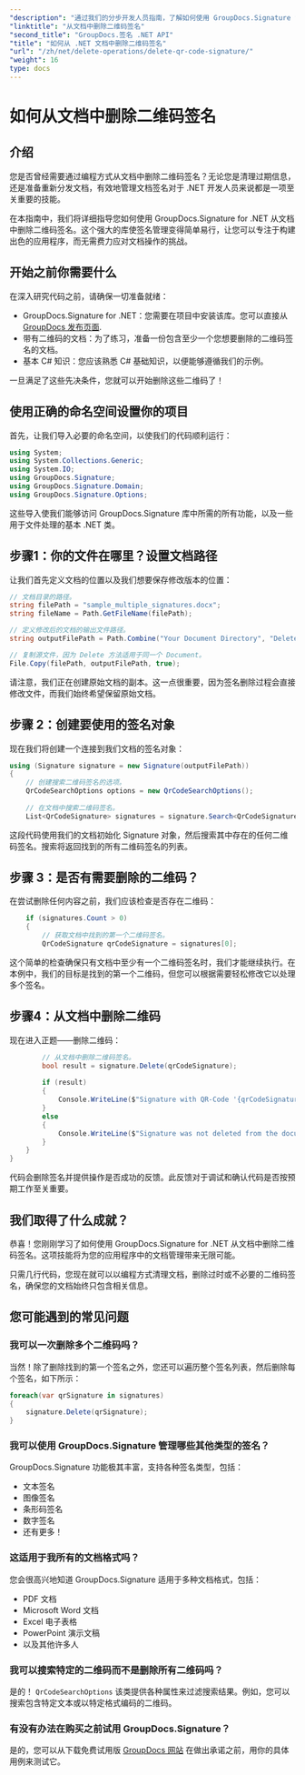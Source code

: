 ```yaml
---
"description": "通过我们的分步开发人员指南，了解如何使用 GroupDocs.Signature for .NET 轻松地从文档中删除二维码签名。"
"linktitle": "从文档中删除二维码签名"
"second_title": "GroupDocs.签名 .NET API"
"title": "如何从 .NET 文档中删除二维码签名"
"url": "/zh/net/delete-operations/delete-qr-code-signature/"
"weight": 16
type: docs
---
```

# 如何从文档中删除二维码签名

## 介绍

您是否曾经需要通过编程方式从文档中删除二维码签名？无论您是清理过期信息，还是准备重新分发文档，有效地管理文档签名对于 .NET 开发人员来说都是一项至关重要的技能。

在本指南中，我们将详细指导您如何使用 GroupDocs.Signature for .NET 从文档中删除二维码签名。这个强大的库使签名管理变得简单易行，让您可以专注于构建出色的应用程序，而无需费力应对文档操作的挑战。

## 开始之前你需要什么

在深入研究代码之前，请确保一切准备就绪：

- GroupDocs.Signature for .NET：您需要在项目中安装该库。您可以直接从 [GroupDocs 发布页面](https://releases。groupdocs.com/signature/net/).
- 带有二维码的文档：为了练习，准备一份包含至少一个您想要删除的二维码签名的文档。
- 基本 C# 知识：您应该熟悉 C# 基础知识，以便能够遵循我们的示例。

一旦满足了这些先决条件，您就可以开始删除这些二维码了！

## 使用正确的命名空间设置你的项目

首先，让我们导入必要的命名空间，以使我们的代码顺利运行：

```csharp
using System;
using System.Collections.Generic;
using System.IO;
using GroupDocs.Signature;
using GroupDocs.Signature.Domain;
using GroupDocs.Signature.Options;
```

这些导入使我们能够访问 GroupDocs.Signature 库中所需的所有功能，以及一些用于文件处理的基本 .NET 类。

## 步骤1：你的文件在哪里？设置文档路径

让我们首先定义文档的位置以及我们想要保存修改版本的位置：

```csharp
// 文档目录的路径。
string filePath = "sample_multiple_signatures.docx";
string fileName = Path.GetFileName(filePath);

// 定义修改后的文档的输出文件路径。
string outputFilePath = Path.Combine("Your Document Directory", "DeleteQRCode", fileName);

// 复制源文件，因为 Delete 方法适用于同一个 Document。
File.Copy(filePath, outputFilePath, true);
```

请注意，我们正在创建原始文档的副本。这一点很重要，因为签名删除过程会直接修改文件，而我们始终希望保留原始文档。

## 步骤 2：创建要使用的签名对象

现在我们将创建一个连接到我们文档的签名对象：

```csharp
using (Signature signature = new Signature(outputFilePath))
{
    // 创建搜索二维码签名的选项。
    QrCodeSearchOptions options = new QrCodeSearchOptions();
    
    // 在文档中搜索二维码签名。
    List<QrCodeSignature> signatures = signature.Search<QrCodeSignature>(options);
```

这段代码使用我们的文档初始化 Signature 对象，然后搜索其中存在的任何二维码签名。搜索将返回找到的所有二维码签名的列表。

## 步骤 3：是否有需要删除的二维码？

在尝试删除任何内容之前，我们应该检查是否存在二维码：

```csharp
    if (signatures.Count > 0)
    {
        // 获取文档中找到的第一个二维码签名。
        QrCodeSignature qrCodeSignature = signatures[0];
```

这个简单的检查确保只有文档中至少有一个二维码签名时，我们才能继续执行。在本例中，我们的目标是找到的第一个二维码，但您可以根据需要轻松修改它以处理多个签名。

## 步骤4：从文档中删除二维码

现在进入正题——删除二维码：

```csharp
        // 从文档中删除二维码签名。
        bool result = signature.Delete(qrCodeSignature);
        
        if (result)
        {
            Console.WriteLine($"Signature with QR-Code '{qrCodeSignature.Text}' and encode type '{qrCodeSignature.EncodeType.TypeName}' was deleted from document ['{fileName}'].");
        }
        else
        {
            Console.WriteLine($"Signature was not deleted from the document! Signature with QR-Code '{qrCodeSignature.Text}' and encode type '{qrCodeSignature.EncodeType.TypeName}' was not found!");
        }
    }
}
```

代码会删除签名并提供操作是否成功的反馈。此反馈对于调试和确认代码是否按预期工作至关重要。

## 我们取得了什么成就？

恭喜！您刚刚学习了如何使用 GroupDocs.Signature for .NET 从文档中删除二维码签名。这项技能将为您的应用程序中的文档管理带来无限可能。

只需几行代码，您现在就可以以编程方式清理文档，删除过时或不必要的二维码签名，确保您的文档始终只包含相关信息。

## 您可能遇到的常见问题

### 我可以一次删除多个二维码吗？

当然！除了删除找到的第一个签名之外，您还可以遍历整个签名列表，然后删除每个签名，如下所示：

```csharp
foreach(var qrSignature in signatures)
{
    signature.Delete(qrSignature);
}
```

### 我可以使用 GroupDocs.Signature 管理哪些其他类型的签名？

GroupDocs.Signature 功能极其丰富，支持各种签名类型，包括：
- 文本签名
- 图像签名
- 条形码签名
- 数字签名
- 还有更多！

### 这适用于我所有的文档格式吗？

您会很高兴地知道 GroupDocs.Signature 适用于多种文档格式，包括：
- PDF 文档
- Microsoft Word 文档
- Excel 电子表格
- PowerPoint 演示文稿
- 以及其他许多人

### 我可以搜索特定的二维码而不是删除所有二维码吗？

是的！ `QrCodeSearchOptions` 该类提供各种属性来过滤搜索结果。例如，您可以搜索包含特定文本或以特定格式编码的二维码。

### 有没有办法在购买之前试用 GroupDocs.Signature？

是的，您可以从下载免费试用版 [GroupDocs 网站](https://releases.groupdocs.com/) 在做出承诺之前，用你的具体用例来测试它。